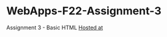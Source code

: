 # WebApps-F22-Assignment-3
Assignment 3 - Basic HTML
[Hosted at](https://44-563-web-apps-f22.github.io/44563-webapps-assignment-3-JeevankumariChevula/)